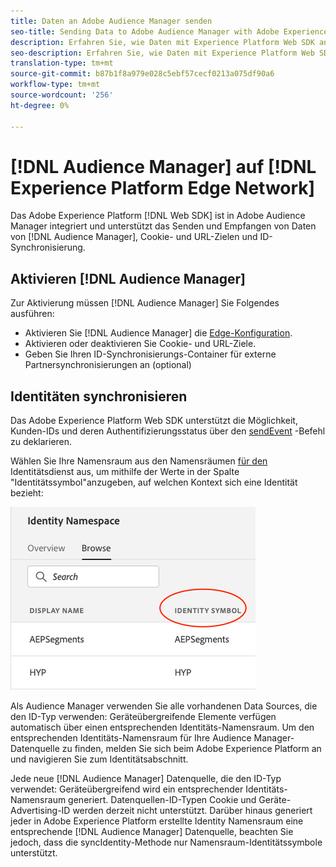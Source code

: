 ```yaml
---
title: Daten an Adobe Audience Manager senden
seo-title: Sending Data to Adobe Audience Manager with Adobe Experience Platform Web SDK
description: Erfahren Sie, wie Daten mit Experience Platform Web SDK an Adobe Audience Manager gesendet werden
seo-description: Erfahren Sie, wie Daten mit Experience Platform Web SDK an Adobe Audience Manager gesendet werden
translation-type: tm+mt
source-git-commit: b87b1f8a979e028c5ebf57cecf0213a075df90a6
workflow-type: tm+mt
source-wordcount: '256'
ht-degree: 0%

---
```



# [!DNL Audience Manager] auf [!DNL Experience Platform Edge Network]

Das Adobe Experience Platform [!DNL Web SDK] ist in Adobe Audience Manager integriert und unterstützt das Senden und Empfangen von Daten von [!DNL Audience Manager], Cookie- und URL-Zielen und ID-Synchronisierung.

## Aktivieren [!DNL Audience Manager]

Zur Aktivierung müssen [!DNL Audience Manager] Sie Folgendes ausführen:

- Aktivieren Sie [!DNL Audience Manager] die [Edge-Konfiguration](../../fundamentals/edge-configuration.md).
- Aktivieren oder deaktivieren Sie Cookie- und URL-Ziele.
- Geben Sie Ihren ID-Synchronisierungs-Container für externe Partnersynchronisierungen an (optional)

## Identitäten synchronisieren

Das Adobe Experience Platform Web SDK unterstützt die Möglichkeit, Kunden-IDs und deren Authentifizierungsstatus über den [sendEvent](../../fundamentals/identity.md#syncing-identities) -Befehl zu deklarieren.

Wählen Sie Ihre Namensraum aus den Namensräumen [für den](../../../identity/../identity-service/namespaces.md) Identitätsdienst aus, um mithilfe der Werte in der Spalte &quot;Identitätssymbol&quot;anzugeben, auf welchen Kontext sich eine Identität bezieht:

![Ansicht der Benutzeroberfläche der Namensraum](../../../assets/edge_namespaceUI_identity-symbol.png)

Als Audience Manager verwenden Sie alle vorhandenen Data Sources, die den ID-Typ verwenden: Geräteübergreifende Elemente verfügen automatisch über einen entsprechenden Identitäts-Namensraum. Um den entsprechenden Identitäts-Namensraum für Ihre Audience Manager-Datenquelle zu finden, melden Sie sich beim Adobe Experience Platform an und navigieren Sie zum Identitätsabschnitt.

Jede neue [!DNL Audience Manager] Datenquelle, die den ID-Typ verwendet: Geräteübergreifend wird ein entsprechender Identitäts-Namensraum generiert. Datenquellen-ID-Typen Cookie und Geräte-Advertising-ID werden derzeit nicht unterstützt. Darüber hinaus generiert jeder in Adobe Experience Platform erstellte Identity Namensraum eine entsprechende [!DNL Audience Manager] Datenquelle, beachten Sie jedoch, dass die syncIdentity-Methode nur Namensraum-Identitätssymbole unterstützt.
